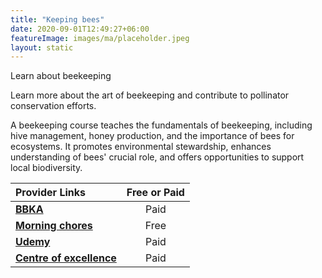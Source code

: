 ```yaml
---
title: "Keeping bees"
date: 2020-09-01T12:49:27+06:00
featureImage: images/ma/placeholder.jpeg
layout: static
---
```


Learn about beekeeping

Learn more about the art of beekeeping and contribute to pollinator conservation efforts.

A beekeeping course teaches the fundamentals of beekeeping, including hive management, honey production, and the importance of bees for ecosystems. It promotes environmental stewardship, enhances understanding of bees' crucial role, and offers opportunities to support local biodiversity.

| Provider Links      | Free or Paid  |  
| :-----------          | :--------------:      |  
| [**BBKA**](https://www.bbka.org.uk/pages/shop/department/training-courses) | Paid | 
| [**Morning chores**](https://morningchores.com/why-beekeeping/) | Free  | 
| [**Udemy**](https://www.udemy.com/topic/Beekeeping/?matchtype=p&msclkid=f4f0961dddf815d07d7cf264d0c83a7f&utm_campaign=BG-Orig-LongTail_la.EN_cc.BE&utm_content=deal4584&utm_medium=udemyads&utm_source=bing&utm_term=_._ag_1209463102497090_._ad__._kw_%2BBeekeeping%20%2BTraining_._de_c_._dm__._pl__._ti_kwd-75591644842813:loc-4139_._li_69173_._pd__._) | Paid | 
| [**Centre of excellence**](https://www.centreofexcellence.com/shop/natural-beekeeping-diploma-course/) | Paid | 
  

<br/><br/>






